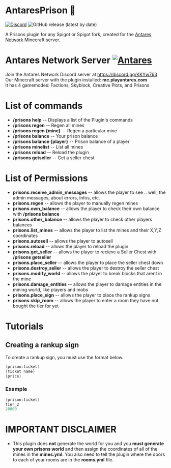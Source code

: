 # AntaresPrison :jack_o_lantern:
[![Discord](https://discordapp.com/api/guilds/649703068799336454/widget.png)](https://discordapp.com/invite/KKYw763)
![GitHub release (latest by date)](https://img.shields.io/github/v/release/piotrwyrw/AntaresPrison?style=social)


A Prisons plugin for any Spigot or Spigot fork, created for the [Antares Network](https://playantares.com/) Minecraft server.


# Antares Network Server [![Antares](https://cdn.discordapp.com/icons/649703068799336454/1a7ef8f706cd60d62547d2c7dc08d6f0.png)](https://discordapp.com/invite/KKYw763)
Join the Antares Network Discord server at https://discord.gg/KKYw763  
Our Minecraft server with the plugin installed: **mc.playantares.com**  
It has 4 gamemodes: Factions, Skyblock, Creative Plots, and Prisons

# List of commands
* **/prisons help** -- Displays a list of the Plugin's commands
* **/prisons regen** -- Regen all mines
* **/prisons regen {mine}** -- Regen a particular mine
* **/prisons balance** -- Your prison balance
* **/prisons balance {player}** -- Prison balance of a player
* **/prisons minelist** -- List all mines
* **/prisons reload** -- Reload the plugin
* **/prisons getseller** -- Get a seller chest

# List of Permissions
* **prisons.receive_admin_messages** --  allows the player to see .. well, the admin messages, about errors, infos, etc.
* **prisons.regen** -- allows the player to manually regen mines
* **prisons.own_balance**  -- allows the player to check their own balance with **/prisons balance**
* **prisons.other_balance** -- allows the player to check other players balances
* **prisons.list_mines** -- allows the player to list the mines and their X,Y,Z coordinates
* **prisons.autosell** -- allows the player to autosell 
* **prisons.reload** -- allows the player to reload the plugin
* **prisons.get_seller** -- allows the player to recieve a Seller Chest with **/prisons getseller**
* **prisons.place_seller** -- allows the player to place the seller chest down
* **prisons.destroy_seller** -- allows the player to destroy the seller chest
* **prisons.modify_world** -- allows the player to break blocks that arent in the mine
* **prisons.damage_entities** -- allows the player to damage entities in the mining world, like players and mobs 
* **prisons.place_sign** -- allows the player to place the rankup signs
* **prisons.skip_room** -- allows the player to enter a room they have not bought the tier for yet


# Tutorials
## Creating a rankup sign
To create a rankup sign, you must use the format below.
```c
[prison:ticket]  
{ticket name}
{price}
```
### Example
```c
[prison:ticket]
tier_2
20000
```

# IMPORTANT DISCLAIMER

* This plugin does **not** generate the world for you and you **must generate your own prisons world**  and then assign the coordinates of all of the mines in the **mines.yml**. You also need to tell the plugin where the doors to each of your rooms are in the **rooms.yml** file.
